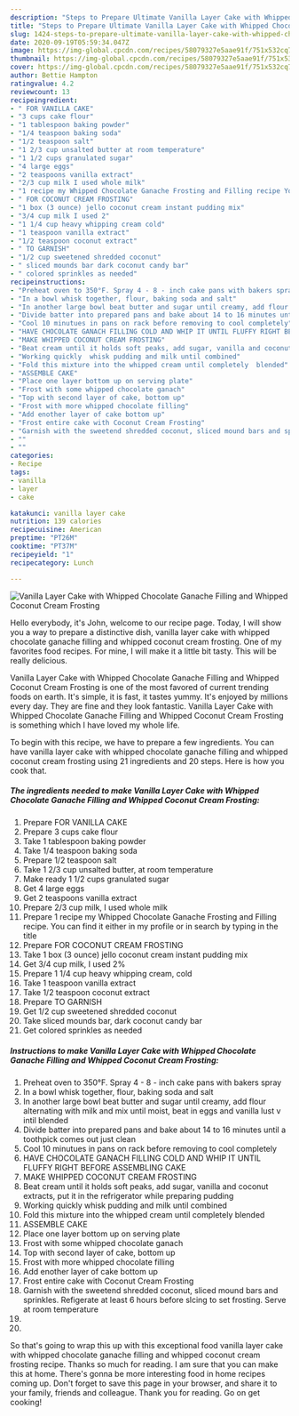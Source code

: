 ```yaml
---
description: "Steps to Prepare Ultimate Vanilla Layer Cake with Whipped Chocolate Ganache Filling and Whipped Coconut Cream Frosting"
title: "Steps to Prepare Ultimate Vanilla Layer Cake with Whipped Chocolate Ganache Filling and Whipped Coconut Cream Frosting"
slug: 1424-steps-to-prepare-ultimate-vanilla-layer-cake-with-whipped-chocolate-ganache-filling-and-whipped-coconut-cream-frosting
date: 2020-09-19T05:59:34.047Z
image: https://img-global.cpcdn.com/recipes/58079327e5aae91f/751x532cq70/vanilla-layer-cake-with-whipped-chocolate-ganache-filling-and-whipped-coconut-cream-frosting-recipe-main-photo.jpg
thumbnail: https://img-global.cpcdn.com/recipes/58079327e5aae91f/751x532cq70/vanilla-layer-cake-with-whipped-chocolate-ganache-filling-and-whipped-coconut-cream-frosting-recipe-main-photo.jpg
cover: https://img-global.cpcdn.com/recipes/58079327e5aae91f/751x532cq70/vanilla-layer-cake-with-whipped-chocolate-ganache-filling-and-whipped-coconut-cream-frosting-recipe-main-photo.jpg
author: Bettie Hampton
ratingvalue: 4.2
reviewcount: 13
recipeingredient:
- " FOR VANILLA CAKE"
- "3 cups cake flour"
- "1 tablespoon baking powder"
- "1/4 teaspoon baking soda"
- "1/2 teaspoon salt"
- "1 2/3 cup unsalted butter at room temperature"
- "1 1/2 cups granulated sugar"
- "4 large eggs"
- "2 teaspoons vanilla extract"
- "2/3 cup milk I used whole milk"
- "1 recipe my Whipped Chocolate Ganache Frosting and Filling recipe You can find it either in my profile or in search by typing in the title"
- " FOR COCONUT CREAM FROSTING"
- "1 box (3 ounce) jello coconut cream instant pudding mix"
- "3/4 cup milk I used 2"
- "1 1/4 cup heavy whipping cream cold"
- "1 teaspoon vanilla extract"
- "1/2 teaspoon coconut extract"
- " TO GARNISH"
- "1/2 cup sweetened shredded coconut"
- " sliced mounds bar dark coconut candy bar"
- " colored sprinkles as needed"
recipeinstructions:
- "Preheat oven to 350°F. Spray 4 - 8 - inch cake pans with bakers spray"
- "In a bowl whisk together, flour, baking soda and salt"
- "In another large bowl beat butter and sugar until creamy, add flour alternating with milk and mix until moist, beat in eggs and vanilla lust v intil blended"
- "Divide batter into prepared pans and bake about 14 to 16 minutes until a toothpick comes out just clean"
- "Cool 10 minutues in pans on rack before removing to cool completely"
- "HAVE CHOCOLATE GANACH FILLING COLD AND WHIP IT UNTIL FLUFFY RIGHT BEFORE ASSEMBLING CAKE"
- "MAKE WHIPPED COCONUT CREAM FROSTING"
- "Beat cream until it holds soft peaks, add sugar, vanilla and coconut extracts,  put it in the refrigerator while preparing pudding"
- "Working quickly  whisk pudding and milk until combined"
- "Fold this mixture into the whipped cream until completely  blended"
- "ASSEMBLE CAKE"
- "Place one layer bottom up on serving plate"
- "Frost with some whipped chocolate ganach"
- "Top with second layer of cake, bottom up"
- "Frost with more whipped chocolate filling"
- "Add enother layer of cake bottom up"
- "Frost entire cake with Coconut Cream Frosting"
- "Garnish with the sweetend shredded coconut, sliced mound bars and sprinkles. Refigerate at least 6 hours before slcing to set frosting. Serve at room temperature"
- ""
- ""
categories:
- Recipe
tags:
- vanilla
- layer
- cake

katakunci: vanilla layer cake 
nutrition: 139 calories
recipecuisine: American
preptime: "PT26M"
cooktime: "PT37M"
recipeyield: "1"
recipecategory: Lunch

---
```



![Vanilla Layer Cake with Whipped Chocolate Ganache Filling and Whipped Coconut Cream Frosting](https://img-global.cpcdn.com/recipes/58079327e5aae91f/751x532cq70/vanilla-layer-cake-with-whipped-chocolate-ganache-filling-and-whipped-coconut-cream-frosting-recipe-main-photo.jpg)

Hello everybody, it's John, welcome to our recipe page. Today, I will show you a way to prepare a distinctive dish, vanilla layer cake with whipped chocolate ganache filling and whipped coconut cream frosting. One of my favorites food recipes. For mine, I will make it a little bit tasty. This will be really delicious.

Vanilla Layer Cake with Whipped Chocolate Ganache Filling and Whipped Coconut Cream Frosting is one of the most favored of current trending foods on earth. It's simple, it is fast, it tastes yummy. It's enjoyed by millions every day. They are fine and they look fantastic. Vanilla Layer Cake with Whipped Chocolate Ganache Filling and Whipped Coconut Cream Frosting is something which I have loved my whole life.




To begin with this recipe, we have to prepare a few ingredients. You can have vanilla layer cake with whipped chocolate ganache filling and whipped coconut cream frosting using 21 ingredients and 20 steps. Here is how you cook that.

<!--inarticleads1-->

##### The ingredients needed to make Vanilla Layer Cake with Whipped Chocolate Ganache Filling and Whipped Coconut Cream Frosting:

1. Prepare  FOR VANILLA CAKE
1. Prepare 3 cups cake flour
1. Take 1 tablespoon baking powder
1. Take 1/4 teaspoon baking soda
1. Prepare 1/2 teaspoon salt
1. Take 1 2/3 cup unsalted butter, at room temperature
1. Make ready 1 1/2 cups granulated sugar
1. Get 4 large eggs
1. Get 2 teaspoons vanilla extract
1. Prepare 2/3 cup milk, I used whole milk
1. Prepare 1 recipe my Whipped Chocolate Ganache Frosting and Filling recipe. You can find it either in my profile or in search by typing in the title
1. Prepare  FOR COCONUT CREAM FROSTING
1. Take 1 box (3 ounce) jello coconut cream instant pudding mix
1. Get 3/4 cup milk, I used 2%
1. Prepare 1 1/4 cup heavy whipping cream, cold
1. Take 1 teaspoon vanilla extract
1. Take 1/2 teaspoon coconut extract
1. Prepare  TO GARNISH
1. Get 1/2 cup sweetened shredded coconut
1. Take  sliced mounds bar, dark coconut candy bar
1. Get  colored sprinkles as needed




<!--inarticleads2-->

##### Instructions to make Vanilla Layer Cake with Whipped Chocolate Ganache Filling and Whipped Coconut Cream Frosting:

1. Preheat oven to 350°F. Spray 4 - 8 - inch cake pans with bakers spray
1. In a bowl whisk together, flour, baking soda and salt
1. In another large bowl beat butter and sugar until creamy, add flour alternating with milk and mix until moist, beat in eggs and vanilla lust v intil blended
1. Divide batter into prepared pans and bake about 14 to 16 minutes until a toothpick comes out just clean
1. Cool 10 minutues in pans on rack before removing to cool completely
1. HAVE CHOCOLATE GANACH FILLING COLD AND WHIP IT UNTIL FLUFFY RIGHT BEFORE ASSEMBLING CAKE
1. MAKE WHIPPED COCONUT CREAM FROSTING
1. Beat cream until it holds soft peaks, add sugar, vanilla and coconut extracts,  put it in the refrigerator while preparing pudding
1. Working quickly  whisk pudding and milk until combined
1. Fold this mixture into the whipped cream until completely  blended
1. ASSEMBLE CAKE
1. Place one layer bottom up on serving plate
1. Frost with some whipped chocolate ganach
1. Top with second layer of cake, bottom up
1. Frost with more whipped chocolate filling
1. Add enother layer of cake bottom up
1. Frost entire cake with Coconut Cream Frosting
1. Garnish with the sweetend shredded coconut, sliced mound bars and sprinkles. Refigerate at least 6 hours before slcing to set frosting. Serve at room temperature
1. 
1. 




So that's going to wrap this up with this exceptional food vanilla layer cake with whipped chocolate ganache filling and whipped coconut cream frosting recipe. Thanks so much for reading. I am sure that you can make this at home. There's gonna be more interesting food in home recipes coming up. Don't forget to save this page in your browser, and share it to your family, friends and colleague. Thank you for reading. Go on get cooking!
